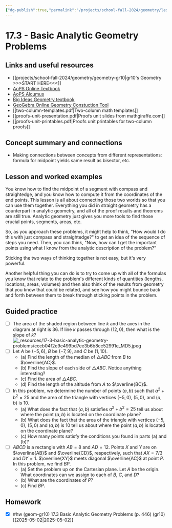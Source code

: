 ```yaml
---
{"dg-publish":true,"permalink":"/projects/school-fall-2024/geometry/lessons/17-3-basic-analytic-geometry-problems/"}
---
```



#  17.3 - Basic Analytic Geometry Problems

## Links and useful resources 

- [[projects/school-fall-2024/geometry/geometry-gr10\|gr10's Geometry >>>START HERE<<<]]
- [AoPS Online Textbook](https://artofproblemsolving.com/ebooks/intro-geometry-ebook/c0toc)
- [AoPS Alcumus](https://artofproblemsolving.com/teacher/students)
- [Big Ideas Geometry textbook](https://bim.easyaccessmaterials.com/?level=12)
- [GeoGebra Online Geometry Constuction Tool](https://www.geogebra.org/geometry?lang=en/)
- [[two-column-templates.pdf|Two-column math templates]]
- [[proofs-unit-presentation.pdf|Proofs unit slides from mathgiraffe.com]]
- [[proofs-unit-printables.pdf|Proofs unit printables for two-column proofs]]



## Concept summary and connections


- Making connections between concepts from different representations: formula for midpoint yields same result as bisector, etc. 

## Lesson and worked examples

You know how to find the midpoint of a segment with compass and straightedge, and you know how to compute it from the coordinates of the end points. This lesson is all about connecting those two worlds so that you can use them together. Everything you did in straight geometry has a counterpart in analytic geometry, and all of the proof results and theorems are still true. Analytic geometry just gives you more tools to find those crucial points, segments, areas, etc.

So, as you approach these problems, it might help to think, "How would I do this with just compass and straightedge?" to get an idea of the sequence of steps you need. Then, you can think, "Now, how can I get the important points using what I know from the analytic description of the problem?"

Sticking the two ways of thinking together is not easy, but it's very powerful. 

Another helpful thing you can do is to try to come up with all of the formulas you know that relate to the problem's different kinds of quantities (lengths, locations, areas, volumes) and then also think of the results from geometry that you know that could be related, and see how you might bounce back and forth between them to break through sticking points in the problem.

## Guided practice


- [ ] The area of the shaded region between line $k$ and the axes in the diagram at right is 36. If line $k$ passes through $(12,0)$, then what is the slope of $k$?  
![_resources/17-3-basic-analytic-geometry-problems/cccb04f2e9c499bd7ee3b6b8cc52991e_MD5.jpeg](/img/user/projects/school-fall-2024/geometry/lessons/_resources/17-3-basic-analytic-geometry-problems/cccb04f2e9c499bd7ee3b6b8cc52991e_MD5.jpeg)
- [ ] Let $A$ be $(-5,6)$, $B$ be $(-7,9)$, and $C$ be $(1,10)$.  
    - (a) Find the length of the median of $\triangle ABC$ from $B$ to $\overline{AC}$.  
    - (b) Find the slope of each side of $\triangle ABC$. Notice anything interesting?  
    - (c) Find the area of $\triangle ABC$.  
    - (d) Find the length of the altitude from $A$ to $\overline{BC}$.   
- [ ] In this problem, we determine the number of points $(a,b)$ such that $a^2 + b^2 = 25$ and the area of the triangle with vertices $(-5,0)$, $(5,0)$, and $(a,b)$ is 10.  
    - (a) What does the fact that $(a,b)$ satisfies $a^2 + b^2 = 25$ tell us about where the point $(a,b)$ is located on the coordinate plane?  
    - (b) What does the fact that the area of the triangle with vertices $(-5,0)$, $(5,0)$ and $(a,b)$ is 10 tell us about where the point $(a,b)$ is located on the coordinate plane?
    - (c) How many points satisfy the conditions you found in parts (a) and (b)?   
- [ ] $ABCD$ is a rectangle with $AB = 8$ and $AD = 12$. Points $X$ and $Y$ are on $\overline{AB}$ and $\overline{CD}$, respectively, such that $AX = 7/3$ and $DY=1$. $\overline{XY}$ meets diagonal $\overline{AC}$ at point $P$. In this problem, we find $BP$.  
    - (a) Set the problem up on the Cartesian plane. Let $A$ be the origin. What coordinates can we assign to each of $B$, $C$, and $D$?  
    - (b) What are the coordinates of $P$?
    - (c) Find $BP$.   


## Homework


- [x] #hw (geom-gr10) 17.3 Basic Analytic Geometry Problems  (p. 446) (gr10) [[2025-05-02\|2025-05-02]]


